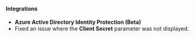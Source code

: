 
#### Integrations
- **Azure Active Directory Identity Protection (Beta)**
- Fixed an issue where the **Client Secret** parameter was not displayed.
